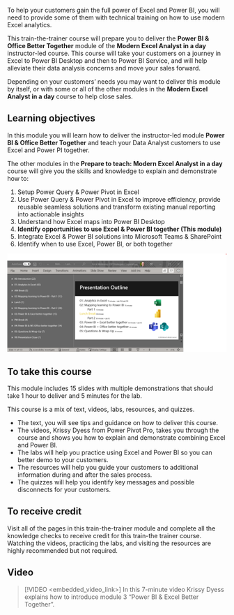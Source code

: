 To help your customers gain the full power of Excel and Power BI, you will need to provide some of them with technical training on how to use modern Excel analytics. 

This train-the-trainer course will prepare you to deliver the **Power BI & Office Better Together** module of the **Modern Excel Analyst in a day** instructor-led course. This course will take your customers on a journey in Excel to Power BI Desktop and then to Power BI Service, and will help alleviate their data analysis concerns and move your sales forward.

Depending on your customers’ needs you may want to deliver this module by itself, or with some or all of the other modules in the **Modern Excel Analyst in a day** course to help close sales.


## Learning objectives
In this module you will learn how to deliver the instructor-led module **Power BI & Office Better Together** and teach your Data Analyst customers to use Excel and Power PI together.


The other modules in the **Prepare to teach: Modern Excel Analyst in a day** course will give you the skills and knowledge to explain and demonstrate how to:
1. Setup Power Query & Power Pivot in Excel
1. Use Power Query & Power Pivot in Excel to improve efficiency, provide reusable seamless solutions and transform existing manual reporting into actionable insights
1. Understand how Excel maps into Power BI Desktop
1. **Identify opportunities to use Excel & Power BI together (This module)**
1. Integrate Excel & Power BI solutions into Microsoft Teams & SharePoint
1. Identify when to use Excel, Power BI, or both together

![PowerPoint screenshot showing the number of slides per section and class schedule.](../media/slide-count.png)

## To take this course
This module includes 15 slides with multiple demonstrations that should take 1 hour to deliver and 5 minutes for the lab. 

This course is a mix of text, videos, labs, resources, and quizzes. 
- The text, you will see tips and guidance on how to deliver this course.
- The videos, Krissy Dyess from Power Pivot Pro, takes you through the course and shows you how to explain and demonstrate combining Excel and Power BI.
- The labs will help you practice using Excel and Power BI so you can better demo to your customers.
- The resources will help you guide your customers to additional information during and after the sales process.
- The quizzes will help you identify key messages and possible disconnects for your customers.


 

## To receive credit 
Visit all of the pages in this train-the-trainer module and complete all the knowledge checks to receive credit for this train-the trainer course. 
Watching the videos, practicing the labs, and visiting the resources are highly recommended but not required. 


## Video
> [!VIDEO <embedded_video_link>] 
> In this 7-minute video Krissy Dyess explains how to introduce module 3 “Power BI & Excel Better Together”.
